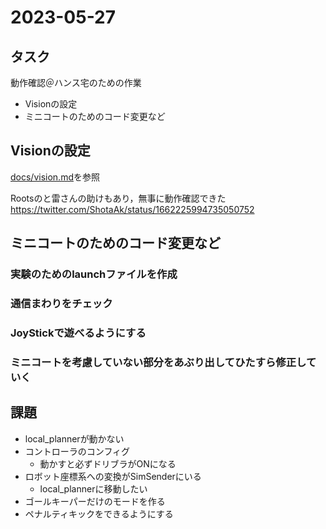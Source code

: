 # 2023-05-27

## タスク

動作確認＠ハンス宅のための作業

- Visionの設定
- ミニコートのためのコード変更など

## Visionの設定

[docs/vision.md](../vision.md)を参照

Rootsのと雷さんの助けもあり，無事に動作確認できた
<https://twitter.com/ShotaAk/status/1662225994735050752>

## ミニコートのためのコード変更など

### 実験のためのlaunchファイルを作成

### 通信まわりをチェック

### JoyStickで遊べるようにする

### ミニコートを考慮していない部分をあぶり出してひたすら修正していく

## 課題

- local_plannerが動かない
- コントローラのコンフィグ
  - 動かすと必ずドリブラがONになる
- ロボット座標系への変換がSimSenderにいる
  - local_plannerに移動したい
- ゴールキーパーだけのモードを作る
- ペナルティキックをできるようにする
